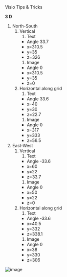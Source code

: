 Visio Tips & Tricks

**3 D**
1. North-South
   1. Vertical
      1. Text
      * Angle 33.7
      * x=310.5 
      * y=35 
      * z=326
      1. Image
      * Angle 0
      * x=310.5
      * y=35
      * z=0
   1. Horizontal along grid
      1. Text
      * Angle 33.6
      * x=40 
      * y=30 
      * z=22.7
      1. Image
      * Angle 0
      * x=317
      * y=333
      * z=56.5
1. East-West
   1. Vertical
      1. Text
      * Angle -33.6
      * x=60 
      * y=22 
      * z=33.7
      1. Image
      * Angle 0
      * x=50
      * y=22
      * z=0
   1. Horizontal along grid
      1. Text
      * Angle -33.6
      * x=40.5 
      * y=332 
      * z=338.1
      1. Image
      * Angle 0
      * x=38
      * y=330
      * z=306 

![image](https://user-images.githubusercontent.com/1643325/151061624-93eab81b-6ef0-4b8d-a91a-7c3758a37bdb.png)


